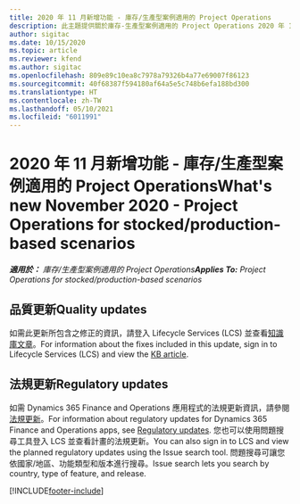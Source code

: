 ```yaml
---
title: 2020 年 11 月新增功能 - 庫存/生產型案例適用的 Project Operations
description: 此主題提供關於庫存-生產型案例適用的 Project Operations 2020 年 11 月版本中所提供之品質更新的資訊。
author: sigitac
ms.date: 10/15/2020
ms.topic: article
ms.reviewer: kfend
ms.author: sigitac
ms.openlocfilehash: 809e89c10ea8c7978a79326b4a77e69007f86123
ms.sourcegitcommit: 40f68387f594180af64a5e5c748b6efa188bd300
ms.translationtype: HT
ms.contentlocale: zh-TW
ms.lasthandoff: 05/10/2021
ms.locfileid: "6011991"
---
```

# <a name="whats-new-november-2020---project-operations-for-stockedproduction-based-scenarios"></a><span data-ttu-id="4c69e-103">2020 年 11 月新增功能 - 庫存/生產型案例適用的 Project Operations</span><span class="sxs-lookup"><span data-stu-id="4c69e-103">What's new November 2020 - Project Operations for stocked/production-based scenarios</span></span>

<span data-ttu-id="4c69e-104">_**適用於：** 庫存/生產型案例適用的 Project Operations_</span><span class="sxs-lookup"><span data-stu-id="4c69e-104">_**Applies To:** Project Operations for stocked/production-based scenarios_</span></span>

## <a name="quality-updates"></a><span data-ttu-id="4c69e-105">品質更新</span><span class="sxs-lookup"><span data-stu-id="4c69e-105">Quality updates</span></span>

<span data-ttu-id="4c69e-106">如需此更新所包含之修正的資訊，請登入 Lifecycle Services (LCS) 並查看[知識庫文章](https://fix.lcs.dynamics.com/Issue/Details?bugId=488609&amp;dbType=3&amp;qc=8251e8e1d5e2386de850599926c1adc3fec8e2ba25308036d22cdfe0a1c28fc7)。</span><span class="sxs-lookup"><span data-stu-id="4c69e-106">For information about the fixes included in this update, sign in to Lifecycle Services (LCS) and view the [KB article](https://fix.lcs.dynamics.com/Issue/Details?bugId=488609&amp;dbType=3&amp;qc=8251e8e1d5e2386de850599926c1adc3fec8e2ba25308036d22cdfe0a1c28fc7).</span></span>

## <a name="regulatory-updates"></a><span data-ttu-id="4c69e-107">法規更新</span><span class="sxs-lookup"><span data-stu-id="4c69e-107">Regulatory updates</span></span>

<span data-ttu-id="4c69e-108">如需 Dynamics 365 Finance and Operations 應用程式的法規更新資訊，請參閱[法規更新](/dynamics365/finance/localizations/regulatory-updates)。</span><span class="sxs-lookup"><span data-stu-id="4c69e-108">For information about regulatory updates for Dynamics 365 Finance and Operations apps, see [Regulatory updates](/dynamics365/finance/localizations/regulatory-updates).</span></span> <span data-ttu-id="4c69e-109">您也可以使用問題搜尋工具登入 LCS 並查看計畫的法規更新。</span><span class="sxs-lookup"><span data-stu-id="4c69e-109">You can also sign in to LCS and view the planned regulatory updates using the Issue search tool.</span></span> <span data-ttu-id="4c69e-110">問題搜尋可讓您依國家/地區、功能類型和版本進行搜尋。</span><span class="sxs-lookup"><span data-stu-id="4c69e-110">Issue search lets you search by country, type of feature, and release.</span></span>


[!INCLUDE[footer-include](../../includes/footer-banner.md)]